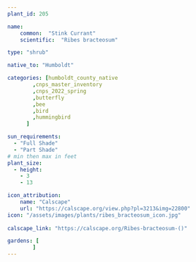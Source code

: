 ```yaml
---
plant_id: 205 

name: 
    common:  "Stink Currant"   
    scientific:  "Ribes bracteosum"  

type: "shrub"

native_to: "Humboldt"

categories: [humboldt_county_native
        ,cnps_master_inventory
        ,cnps_2022_spring
        ,butterfly
        ,bee
        ,bird
        ,hummingbird 
      ]

sun_requirements:
  - "Full Shade"
  - "Part Shade"
# min then max in feet
plant_size:
  - height: 
    - 3 
    - 13

icon_attribution: 
    name: "Calscape"
    url: "https://calscape.org/view.php?pl=3213&img=22800"
icon: "/assets/images/plants/ribes_bracteosum_icon.jpg"
 
calscape_link: "https://calscape.org/Ribes-bracteosum-()"

gardens: [
        ]
---
```








